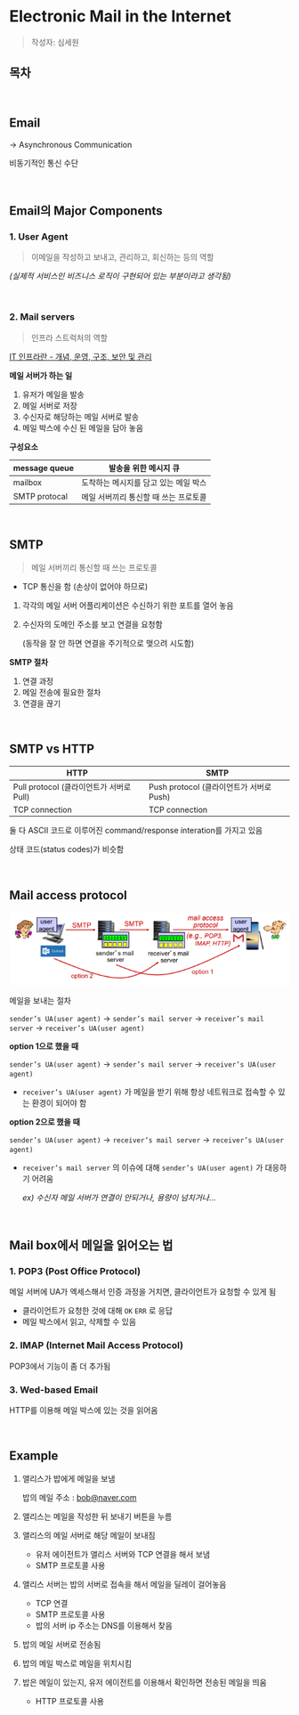 # Electronic Mail in the Internet 
> 작성자: 심세원

## 목차


<br>

## Email

→ Asynchronous Communication

비동기적인 통신 수단

<br>

## Email의 Major Components

### 1. User Agent

> 이메일을 작성하고 보내고, 관리하고, 회신하는 등의 역할
> 

*(실제적 서비스인 비즈니스 로직이 구현되어 있는 부분이라고 생각됨)*

<br>

### 2. Mail servers

> 인프라 스트럭처의 역할
> 

[IT 인프라란 - 개념, 운영, 구조, 보안 및 관리](https://www.redhat.com/ko/topics/cloud-computing/what-is-it-infrastructure)

**메일 서버가 하는 일**

1. 유저가 메일을 발송
2. 메일 서버로 저장
3. 수신자로 해당하는 메일 서버로 발송
4. 메일 박스에 수신 된 메일을 담아 놓음

**구성요소**

| message queue | 발송을 위한 메시지 큐 |
| --- | --- |
| mailbox | 도착하는 메시지를 담고 있는 메일 박스 |
| SMTP protocal | 메일 서버끼리 통신할 때 쓰는 프로토콜 |

<br>

## SMTP

> 메일 서버끼리 통신할 때 쓰는 프로토콜
> 
- TCP 통신을 함 (손상이 없어야 하므로)

1. 각각의 메일 서버 어플리케이션은 수신하기 위한 포트를 열어 놓음
2. 수신자의 도메인 주소를 보고 연결을 요청함 
    
    (동작을 잘 안 하면 연결을 주기적으로 맺으려 시도함)
    

**SMTP 절차**

1. 연결 과정
2. 메일 전송에 필요한 절차
3. 연결을 끊기

<br>

## SMTP vs HTTP

| HTTP | SMTP |
| --- | --- |
| Pull protocol (클라이언트가 서버로 Pull) | Push protocol (클라이언트가 서버로 Push) |
| TCP connection | TCP connection |

둘 다 ASCII 코드로 이루어진 command/response interation를 가지고 있음

상태 코드(status codes)가 비슷함

<br>

## Mail access protocol

![Untitled](SMTP%2009cb9f41573f4624a8298f71e5dc0036/Untitled.png)

메일을 보내는 절차

`sender’s UA(user agent)` → `sender’s mail server` → `receiver’s mail server` → `receiver’s UA(user agent)`

**option 1으로 했을 때**

`sender’s UA(user agent)` → `sender’s mail server` → `receiver’s UA(user agent)`

- `receiver’s UA(user agent)` 가 메일을 받기 위해 항상 네트워크로 접속할 수 있는 환경이 되어야 함

**option 2으로 했을 때**

`sender’s UA(user agent)` → `receiver’s mail server` → `receiver’s UA(user agent)`

- `receiver’s mail server` 의 이슈에 대해 `sender’s UA(user agent)` 가 대응하기 어려움
    
    *ex) 수신자 메일 서버가 연결이 안되거나, 용량이 넘치거나…*
    

<br>

## Mail box에서 메일을 읽어오는 법

### 1. POP3 (Post Office Protocol)

메일 서버에  UA가 엑세스해서 인증 과정을 거치면, 클라이언트가 요청할 수 있게 됨 

- 클라이언트가 요청한 것에 대해 `OK` `ERR` 로 응답
- 메일 박스에서 읽고, 삭제할 수 있음

### 2. IMAP (Internet Mail Access Protocol)

POP3에서 기능이 좀 더 추가됨

### 3. Wed-based Email

HTTP를 이용해 메일 박스에 있는 것을 읽어옴

<br>

## Example

1. 앨리스가 밥에게 메일을 보냄
    
    밥의 메일 주소 : bob@naver.com
    
2. 앨리스는 메일을 작성한 뒤 보내기 버튼을 누름
3. 앨리스의 메일 서버로 해당 메일이 보내짐
    - 유저 에이전트가 앨리스 서버와 TCP 연결을 해서 보냄
    - SMTP 프로토콜 사용
4. 앨리스 서버는 밥의 서버로 접속을 해서 메일을 딜레이 걸어놓음
    - TCP 연결
    - SMTP 프로토콜 사용
    - 밥의 서버 ip 주소는 DNS를 이용해서 찾음
5. 밥의 메일 서버로 전송됨
6. 밥의 메일 박스로 메일을 위치시킴
7. 밥은 메일이 있는지, 유저 에이전트를 이용해서 확인하면 전송된 메일을 띄움
    - HTTP 프로토콜 사용